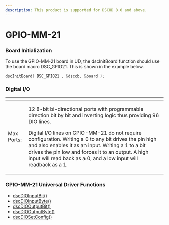 ```yaml
---
description: This product is supported for DSCUD 8.0 and above.
---
```


# GPIO-MM-21

### Board Initialization

To use the GPIO-MM-21 board in UD, the dscInitBoard function should use the board macro DSC\_GPIO21. This is shown in the example below.

```c
dscInitBoard( DSC_GPIO21 , &dsccb, &board );
```

### Digital I/O

<table>
  <thead>
    <tr>
      <th style="text-align:left"></th>
      <th style="text-align:left"></th>
    </tr>
  </thead>
  <tbody>
    <tr>
      <td style="text-align:left">Max Ports:</td>
      <td style="text-align:left">
        <p>12 8-bit bi-directional ports with programmable direction bit by bit and
          inverting logic thus providing 96 DIO lines.</p>
        <p>Digital I/O lines on GPIO-MM-21 do not require configuration. Writing
          a 0 to any bit drives the pin high and also enables it as an input. Writing
          a 1 to a bit drives the pin low and forces it to an output. A high input
          will read back as a 0, and a low input will readback as a 1.</p>
      </td>
    </tr>
  </tbody>
</table>

### GPIO-MM-21 Universal Driver Functions

* [dscDIOInputBit\(\) ](../14.-universal-driver-apis/dscdioinputbit.md)
* [dscDIOInputByte\(\) ](../14.-universal-driver-apis/dscdioinputbyte.md)
* [dscDIOOutputBit\(\) ](../14.-universal-driver-apis/dscdiooutputbit.md)
* [dscDIOOutputByte\(\) ](../14.-universal-driver-apis/dscdiooutputbyte.md)
* [dscDIOSetConfig\(\)](../14.-universal-driver-apis/dscdiosetconfig.md)

